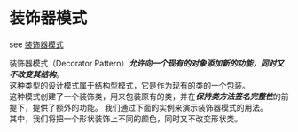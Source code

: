 # 装饰器模式

see [装饰器模式](https://www.runoob.com/design-pattern/decorator-pattern.html)

装饰器模式（Decorator Pattern）***允许向一个现有的对象添加新的功能，同时又不改变其结构***。  
这种类型的设计模式属于结构型模式，它是作为现有的类的一个包装。  
这种模式创建了一个装饰类，用来包装原有的类，并在***保持类方法签名完整性***的前提下，提供了额外的功能。
我们通过下面的实例来演示装饰器模式的用法。  
其中，我们将把一个形状装饰上不同的颜色，同时又不改变形状类。

